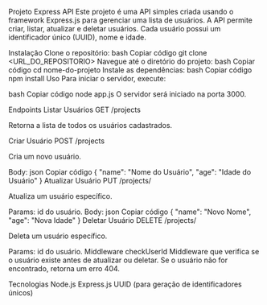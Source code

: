 Projeto Express API
Este projeto é uma API simples criada usando o framework Express.js para gerenciar uma lista de usuários. A API permite criar, listar, atualizar e deletar usuários. Cada usuário possui um identificador único (UUID), nome e idade.

Instalação
Clone o repositório:
bash
Copiar código
git clone <URL_DO_REPOSITORIO>
Navegue até o diretório do projeto:
bash
Copiar código
cd nome-do-projeto
Instale as dependências:
bash
Copiar código
npm install
Uso
Para iniciar o servidor, execute:

bash
Copiar código
node app.js
O servidor será iniciado na porta 3000.

Endpoints
Listar Usuários
GET /projects

Retorna a lista de todos os usuários cadastrados.

Criar Usuário
POST /projects

Cria um novo usuário.

Body:
json
Copiar código
{
  "name": "Nome do Usuário",
  "age": "Idade do Usuário"
}
Atualizar Usuário
PUT /projects/

Atualiza um usuário específico.

Params: id do usuário.
Body:
json
Copiar código
{
  "name": "Novo Nome",
  "age": "Nova Idade"
}
Deletar Usuário
DELETE /projects/

Deleta um usuário específico.

Params: id do usuário.
Middleware
checkUserId
Middleware que verifica se o usuário existe antes de atualizar ou deletar. Se o usuário não for encontrado, retorna um erro 404.

Tecnologias
Node.js
Express.js
UUID (para geração de identificadores únicos)
